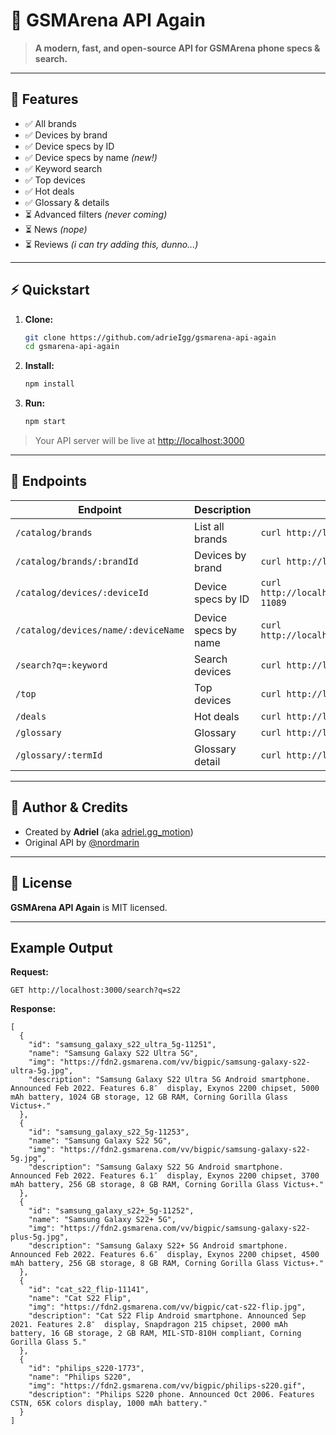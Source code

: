 # 📱 GSMArena API Again

> **A modern, fast, and open-source API for GSMArena phone specs & search.**

---

## 🚀 Features

- ✅ All brands
- ✅ Devices by brand
- ✅ Device specs by ID
- ✅ Device specs by name *(new!)*
- ✅ Keyword search
- ✅ Top devices
- ✅ Hot deals
- ✅ Glossary & details
- ⏳ Advanced filters *(never coming)*
- ⏳ News *(nope)*
- ⏳ Reviews *(i can try adding this, dunno...)*

---

## ⚡ Quickstart

1. **Clone:**
   ```bash
   git clone https://github.com/adrieIgg/gsmarena-api-again
   cd gsmarena-api-again
   ```
2. **Install:**
   ```bash
   npm install
   ```
3. **Run:**
   ```bash
   npm start
   ```

> Your API server will be live at [http://localhost:3000](http://localhost:3000)

---

## 🔗 Endpoints

| Endpoint | Description | Example |
|----------|-------------|---------|
| `/catalog/brands` | List all brands | `curl http://localhost:3000/catalog/brands` |
| `/catalog/brands/:brandId` | Devices by brand | `curl http://localhost:3000/catalog/brands/apple-phones-48` |
| `/catalog/devices/:deviceId` | Device specs by ID | `curl http://localhost:3000/catalog/devices/apple_iphone_13_pro_max-11089` |
| `/catalog/devices/name/:deviceName` | Device specs by name | `curl http://localhost:3000/catalog/devices/name/iphone%2013%20pro%20max` |
| `/search?q=:keyword` | Search devices | `curl http://localhost:3000/search?q=casio` |
| `/top` | Top devices | `curl http://localhost:3000/top` |
| `/deals` | Hot deals | `curl http://localhost:3000/deals` |
| `/glossary` | Glossary | `curl http://localhost:3000/glossary` |
| `/glossary/:termId` | Glossary detail | `curl http://localhost:3000/glossary/xenon-flash` |

---

## 👤 Author & Credits

- Created by **Adriel** (aka [adriel.gg_motion](https://github.com/adrieIgg))
- Original API by [@nordmarin](https://github.com/nordmarin)

---

## 📄 License

**GSMArena API Again** is MIT licensed.

---

## Example Output

**Request:**
```
GET http://localhost:3000/search?q=s22
```

**Response:**
```
[
  {
    "id": "samsung_galaxy_s22_ultra_5g-11251",
    "name": "Samsung Galaxy S22 Ultra 5G",
    "img": "https://fdn2.gsmarena.com/vv/bigpic/samsung-galaxy-s22-ultra-5g.jpg",
    "description": "Samsung Galaxy S22 Ultra 5G Android smartphone. Announced Feb 2022. Features 6.8″  display, Exynos 2200 chipset, 5000 mAh battery, 1024 GB storage, 12 GB RAM, Corning Gorilla Glass Victus+."
  },
  {
    "id": "samsung_galaxy_s22_5g-11253",
    "name": "Samsung Galaxy S22 5G",
    "img": "https://fdn2.gsmarena.com/vv/bigpic/samsung-galaxy-s22-5g.jpg",
    "description": "Samsung Galaxy S22 5G Android smartphone. Announced Feb 2022. Features 6.1″  display, Exynos 2200 chipset, 3700 mAh battery, 256 GB storage, 8 GB RAM, Corning Gorilla Glass Victus+."
  },
  {
    "id": "samsung_galaxy_s22+_5g-11252",
    "name": "Samsung Galaxy S22+ 5G",
    "img": "https://fdn2.gsmarena.com/vv/bigpic/samsung-galaxy-s22-plus-5g.jpg",
    "description": "Samsung Galaxy S22+ 5G Android smartphone. Announced Feb 2022. Features 6.6″  display, Exynos 2200 chipset, 4500 mAh battery, 256 GB storage, 8 GB RAM, Corning Gorilla Glass Victus+."
  },
  {
    "id": "cat_s22_flip-11141",
    "name": "Cat S22 Flip",
    "img": "https://fdn2.gsmarena.com/vv/bigpic/cat-s22-flip.jpg",
    "description": "Cat S22 Flip Android smartphone. Announced Sep 2021. Features 2.8″  display, Snapdragon 215 chipset, 2000 mAh battery, 16 GB storage, 2 GB RAM, MIL-STD-810H compliant, Corning Gorilla Glass 5."
  },
  {
    "id": "philips_s220-1773",
    "name": "Philips S220",
    "img": "https://fdn2.gsmarena.com/vv/bigpic/philips-s220.gif",
    "description": "Philips S220 phone. Announced Oct 2006. Features CSTN, 65K colors display, 1000 mAh battery."
  }
]
```